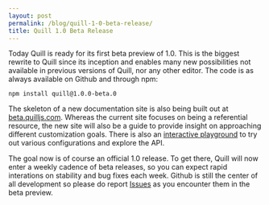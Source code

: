 ```yaml
---
layout: post
permalink: /blog/quill-1-0-beta-release/
title: Quill 1.0 Beta Release
---
```


Today Quill is ready for its first beta preview of 1.0. This is the biggest rewrite to Quill since its inception and enables many new possibilities not available in previous versions of Quill, nor any other editor. The code is as always available on Github and through npm:

```
npm install quill@1.0.0-beta.0
```

The skeleton of a new documentation site is also being built out at [beta.quilljs.com](http://beta.quilljs.com). Whereas the current site focuses on being a referential resource, the new site will also be a guide to provide insight on approaching different customization goals. There is also an [interactive playground](http://beta.quilljs.com/playground/) to try out various configurations and explore the API.

<!-- more -->

The goal now is of course an official 1.0 release. To get there, Quill will now enter a weekly cadence of beta releases, so you can expect rapid interations on stability and bug fixes each week. Github is still the center of all development so please do report [Issues](https://github.com/quilljs/quill/issues) as you encounter them in the beta preview.
